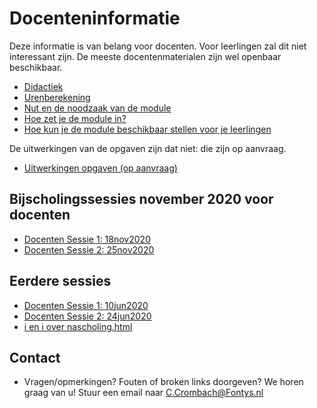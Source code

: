 # Docenteninformatie 

Deze informatie is van belang voor docenten. Voor leerlingen zal dit niet interessant zijn. De meeste docentenmaterialen zijn wel openbaar beschikbaar. 

+ [Didactiek](didactiek)
+ [Urenberekening](uren)
+ [Nut en de noodzaak van de module](nutNoodzaak)
+ [Hoe zet je de module in?](hoeInzetten)
+ [Hoe kun je de module beschikbaar stellen voor je leerlingen](hoeBeschikbaar)


De uitwerkingen van de opgaven zijn dat niet: die zijn op aanvraag. 

+ [Uitwerkingen opgaven (op aanvraag)](mailto:C.Crombach@Fontys.nl) 

## Bijscholingssessies november 2020 voor docenten

+ [Docenten Sessie 1: 18nov2020](../scholing/202011.sessie1)
+ [Docenten Sessie 2: 25nov2020](../scholing/202011.sessie2)

## Eerdere sessies

+ [Docenten Sessie 1: 10jun2020](../scholing/202006.sessie1)
+ [Docenten Sessie 2: 24jun2020](../scholing/202006.sessie2)
+ [i en i over nascholing.html](https://ieni.github.io/inf2019/nascholing.html)

## Contact

+ Vragen/opmerkingen? Fouten of broken links doorgeven? We horen graag van u! Stuur een email naar 
[C.Crombach@Fontys.nl](mailto:C.Crombach@Fontys.nl)
